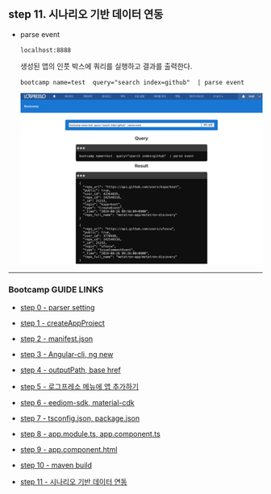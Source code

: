 ## step 11. 시나리오 기반 데이터 연동

- parse event
	
	```
	localhost:8888
	```
	
	생성된 앱의 인풋 박스에 쿼리를 실행하고 결과를 출력한다.
	```
	bootcamp name=test  query="search index=github"  | parse event
	```

	<img src="images/bootcamp.png">
	
---
### Bootcamp GUIDE LINKS
* [step 0 - parser setting](step0.md)
	
* [step 1 - createAppProject](step1.md)

* [step 2 - manifest.json](step2.md)

* [step 3 - Angular-cli, ng new](step3.md)

* [step 4 - outputPath, base href](step4.md)

* [step 5 - 로그프레소 메뉴에 앱 추가하기](step5.md)

* [step 6 - eediom-sdk, material-cdk](step6.md)

* [step 7 - tsconfig.json, package.json](step7.md)

* [step 8 - app.module.ts, app.component.ts](step8.md)

* [step 9 - app.component.html](step9.md)

* [step 10 - maven build](step10.md)

* [step 11 - 시나리오 기반 데이터 연동](step11.md)